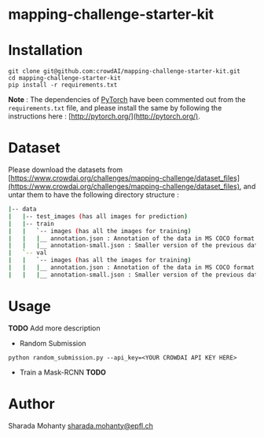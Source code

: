 # mapping-challenge-starter-kit


# Installation
```
git clone git@github.com:crowdAI/mapping-challenge-starter-kit.git
cd mapping-challenge-starter-kit
pip install -r requirements.txt
```
**Note** : The dependencies of [PyTorch](http://pytorch.org/) have been commented out from the `requirements.txt` file, and please install the same by following the instructions here : [http://pytorch.org/](http://pytorch.org/).

# Dataset
Please download the datasets from [https://www.crowdai.org/challenges/mapping-challenge/dataset_files](https://www.crowdai.org/challenges/mapping-challenge/dataset_files), and untar them to have the following directory structure :

```bash
|-- data
|   |-- test_images (has all images for prediction)
|   |-- train
|   |   `-- images (has all the images for training)
|   |   |__ annotation.json : Annotation of the data in MS COCO format
|   |   |__ annotation-small.json : Smaller version of the previous dataset
|   `-- val
|   |   `-- images (has all the images for training)
|   |   |__ annotation.json : Annotation of the data in MS COCO format
|   |   |__ annotation-small.json : Smaller version of the previous dataset
```

# Usage
**TODO** Add more description
* Random Submission
```
python random_submission.py --api_key=<YOUR CROWDAI API KEY HERE>
```
* Train a Mask-RCNN
**TODO**

# Author   
Sharada Mohanty <sharada.mohanty@epfl.ch>
